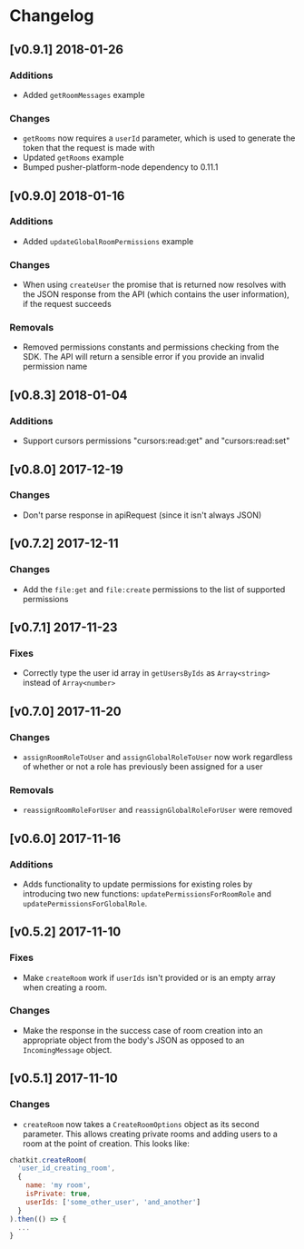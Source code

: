 # Changelog

## [v0.9.1] 2018-01-26

### Additions

- Added `getRoomMessages` example

### Changes

- `getRooms` now requires a `userId` parameter, which is used to generate the token that the request is made with
- Updated `getRooms` example
- Bumped pusher-platform-node dependency to 0.11.1

## [v0.9.0] 2018-01-16

### Additions

- Added `updateGlobalRoomPermissions` example

### Changes

- When using `createUser` the promise that is returned now resolves with the JSON response from the API (which contains the user information), if the request succeeds


### Removals

- Removed permissions constants and permissions checking from the SDK. The API will return a sensible error if you provide an invalid permission name

## [v0.8.3] 2018-01-04

### Additions

- Support cursors permissions "cursors:read:get" and "cursors:read:set"

## [v0.8.0] 2017-12-19

### Changes

- Don't parse response in apiRequest (since it isn't always JSON)

## [v0.7.2] 2017-12-11

### Changes

- Add the `file:get` and `file:create` permissions to the list of supported permissions

## [v0.7.1] 2017-11-23

### Fixes

- Correctly type the user id array in `getUsersByIds` as `Array<string>` instead of `Array<number>`

## [v0.7.0] 2017-11-20

### Changes

- `assignRoomRoleToUser` and `assignGlobalRoleToUser` now work regardless of whether or not a role has previously been assigned for a user

### Removals

- `reassignRoomRoleForUser` and `reassignGlobalRoleForUser` were removed

## [v0.6.0] 2017-11-16

### Additions

- Adds functionality to update permissions for existing roles by introducing two new functions: `updatePermissionsForRoomRole` and `updatePermissionsForGlobalRole`.

## [v0.5.2] 2017-11-10

### Fixes

- Make `createRoom` work if `userIds` isn't provided or is an empty array when creating a room.

### Changes

- Make the response in the success case of room creation into an appropriate object from the body's JSON as opposed to an `IncomingMessage` object.

## [v0.5.1] 2017-11-10

### Changes

- `createRoom` now takes a `CreateRoomOptions` object as its second parameter. This allows creating private rooms and adding users to a room at the point of creation. This looks like:

```js
chatkit.createRoom(
  'user_id_creating_room',
  {
    name: 'my room',
    isPrivate: true,
    userIds: ['some_other_user', 'and_another']
  }
).then(() => {
  ...
}
```
